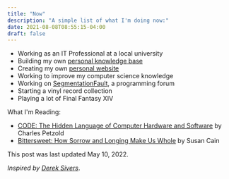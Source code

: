 ```yaml
---
title: "Now"
description: "A simple list of what I'm doing now:"
date: 2021-08-08T08:55:15-04:00
draft: false
---
```


- Working as an IT Professional at a local university
- Building my own [personal knowledge base](https://wiki.julianneadams.info)
- Creating my own [personal website](https://julianneadams.info)
- Working to improve my computer science knowledge
- Working on [SegmentationFault](https://git.julianneadams.info/LeftySolara/segmentationfault-frontend), a programming forum
- Starting a vinyl record collection
- Playing a lot of Final Fantasy XIV

What I'm Reading:

- [CODE: The Hidden Language of Computer Hardware and Software](https://www.charlespetzold.com/code/) by Charles Petzold
- [Bittersweet: How Sorrow and Longing Make Us Whole](https://susancain.net/book/bittersweet/#) by Susan Cain

This post was last updated May 10, 2022.

_Inspired by [Derek Sivers](https://sive.rs/nowff)_.

